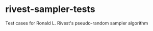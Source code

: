 rivest-sampler-tests
====================

Test cases for Ronald L. Rivest's pseudo-random sampler algorithm

